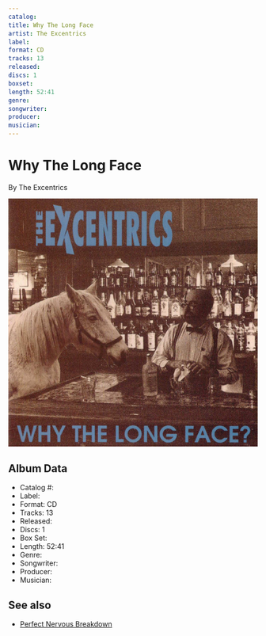 ```yaml
---
catalog: 
title: Why The Long Face
artist: The Excentrics
label: 
format: CD
tracks: 13
released: 
discs: 1
boxset: 
length: 52:41
genre: 
songwriter: 
producer: 
musician: 
---
```


# Why The Long Face

By The Excentrics

![](../../assets/cdcovers/The_Excentrics-Why_The_Long_Face.png)

## Album Data

- Catalog #: 
- Label: 
- Format: CD
- Tracks: 13
- Released: 
- Discs: 1
- Box Set: 
- Length: 52:41
- Genre: 
- Songwriter: 
- Producer: 
- Musician: 


## See also

- [Perfect Nervous Breakdown](Perfect_Nervous_Breakdown.md)
